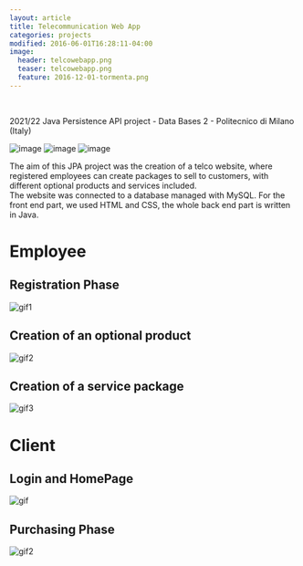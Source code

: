 ```yaml
---
layout: article
title: Telecommunication Web App
categories: projects
modified: 2016-06-01T16:28:11-04:00
image:
  header: telcowebapp.png
  teaser: telcowebapp.png
  feature: 2016-12-01-tormenta.png
---
```

<br />

2021/22 Java Persistence API project - Data Bases 2 - Politecnico di Milano (Italy) <br />

![image](https://img.shields.io/badge/HTML5-E34F26?style=for-the-badge&logo=html5&logoColor=white)
![image](https://img.shields.io/badge/CSS3-1572B6?style=for-the-badge&logo=css3&logoColor=white)
![image](https://img.shields.io/badge/MySQL-005C84?style=for-the-badge&logo=mysql&logoColor=white)

The aim of this JPA project was the creation of a telco website, where registered employees can create packages to sell to customers, with different optional products and services included. 
<br />
The website was connected to a database managed with MySQL. For the front end part, we used HTML and CSS, the whole back end part is written in Java.


# Employee
## Registration Phase
![gif1](https://user-images.githubusercontent.com/24494773/155732329-6202e905-2142-438c-8fba-8997f44849f3.gif)

## Creation of an optional product
![gif2](https://user-images.githubusercontent.com/24494773/155733557-f5949037-b322-4979-8f1b-a29beab79112.gif)

## Creation of a service package
![gif3](https://user-images.githubusercontent.com/24494773/155733568-ecfbfba8-fc9b-43ad-8d42-6d10ca9e14e3.gif)

# Client
## Login and HomePage
![gif](https://user-images.githubusercontent.com/24494773/155786836-f2d01464-aae1-44ee-a848-37a0191f131d.gif)

## Purchasing Phase
![gif2](https://user-images.githubusercontent.com/24494773/155786913-adfc8a15-f827-4fbb-ae5c-82003db95bba.gif)
